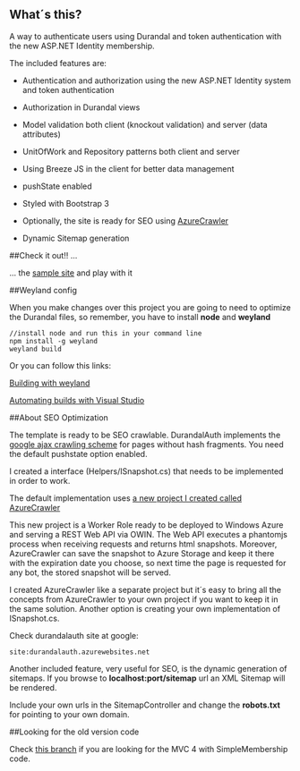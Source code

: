 ## What´s this?

A way to authenticate users using Durandal and token authentication with the new ASP.NET Identity membership.

The included features are:

- Authentication and authorization using the new ASP.NET Identity system and token authentication

- Authorization in Durandal views

- Model validation both client (knockout validation) and server (data attributes)

- UnitOfWork and Repository patterns both client and server

- Using Breeze JS in the client for better data management

- pushState enabled

- Styled with Bootstrap 3

- Optionally, the site is ready for SEO using [AzureCrawler](http://github.com/yagopv/azurecrawler)

- Dynamic Sitemap generation


##Check it out!! ...

... the [sample site](https://durandalauth.azurewebsites.net) and play with it

##Weyland config

When you make changes over this project you are going to need to optimize the Durandal files, so remember, you have to install **node** and **weyland**

```
//install node and run this in your command line
npm install -g weyland
weyland build
```

Or you can follow this links:

[Building with weyland](https://github.com/BlueSpire/Weyland)

[Automating builds with Visual Studio](http://durandaljs.com/documentation/Automating-Builds-with-Visual-Studio.html)


##About SEO Optimization

The template is ready to be SEO crawlable. DurandalAuth implements the [google ajax crawling scheme](https://developers.google.com/webmasters/ajax-crawling/docs/getting-started) for pages without hash fragments. You need the default pushstate option enabled.

I created a interface (Helpers/ISnapshot.cs) that needs to be implemented in order to work.

The default implementation uses [a new project I created called AzureCrawler](https://github.com/yagopv/azurecrawler)

This new project is a Worker Role ready to be deployed to Windows Azure and serving a REST Web API via OWIN. The Web API executes a phantomjs process when receiving requests and returns html snapshots. Moreover, AzureCrawler can save the snapshot to Azure Storage and keep it there with the expiration date you choose, so next time the page is requested for any bot, the stored snapshot will be served.

I created AzureCrawler like a separate project but it´s easy to bring all the concepts from AzureCrawler to your own project if you want to keep it in the same solution. Another option is creating your own implementation of ISnapshot.cs.

Check durandalauth site at google:

```
site:durandalauth.azurewebsites.net
```

Another included feature, very useful for SEO, is the dynamic generation of sitemaps. If you browse to **localhost:port/sitemap** url an XML Sitemap will be rendered.

Include your own urls in the SitemapController and change the **robots.txt** for pointing to your own domain.

##Looking for the old version code

Check [this branch](https://github.com/yagopv/DurandalAuth/tree/DurandalAuth-MVC4-SimpleMembership) if you are looking for the MVC 4 with SimpleMembership code.
